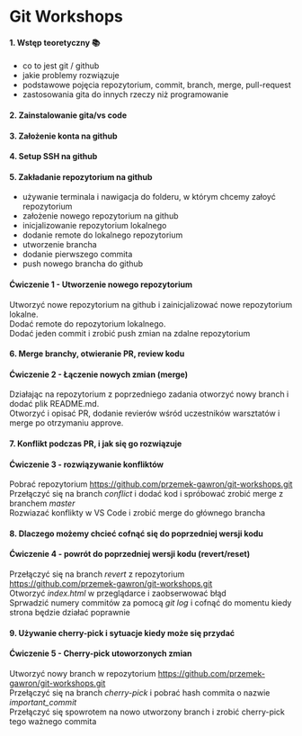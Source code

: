 # Git Workshops 

#### 1. **Wstęp teoretyczny** :books:
- co to jest git / github
- jakie problemy rozwiązuje
- podstawowe pojęcia repozytorium, commit, branch, merge, pull-request
- zastosowania gita do innych rzeczy niż programowanie

#### 2. Zainstalowanie gita/vs code  

#### 3. Założenie konta na github

#### 4. Setup SSH na github

#### 5. Zakładanie repozytorium na github
- używanie terminala i nawigacja do folderu, w którym chcemy załoyć repozytorium  
- założenie nowego repozytorium na github 
- inicjalizowanie repozytorium lokalnego
- dodanie remote do lokalnego repozytorium 
- utworzenie brancha
- dodanie pierwszego commita
- push nowego brancha do github


#### Ćwiczenie 1 - Utworzenie nowego repozytorium
Utworzyć nowe repozytorium na github i zainicjalizować nowe repozytorium lokalne.<br>
Dodać remote do repozytorium lokalnego.<br>
Dodać jeden commit i zrobić push zmian na zdalne repozytorium <br>


#### **6. Merge branchy, otwieranie PR, review kodu**
#### Ćwiczenie 2 - Łączenie nowych zmian (merge) 
Działając na repozytorium z poprzedniego zadania otworzyć nowy branch i dodać plik README.md.<br>
Otworzyć i opisać PR, dodanie revierów wśród uczestników warsztatów i merge po otrzymaniu approve.<br>


#### **7. Konflikt podczas PR, i jak się go rozwiązuje**
#### Ćwiczenie 3 - rozwiązywanie konfliktów
Pobrać repozytorium https://github.com/przemek-gawron/git-workshops.git <br>
Przełączyć się na branch *conflict* i dodać kod i spróbować zrobić merge z branchem *master* <br>
Rozwiazać konflikty w VS Code i zrobić merge do głównego brancha <br>


#### **8. Dlaczego możemy chcieć cofnąć się do poprzedniej wersji kodu**
#### Ćwiczenie 4 - powrót do poprzedniej wersji kodu (revert/reset)
Przełączyć się na branch *revert* z repozytorium https://github.com/przemek-gawron/git-workshops.git<br>
Otworzyć *index.html* w przeglądarce i zaobserwować błąd<br>
Sprwadzić numery commitów za pomocą *git log* i cofnąć do momentu kiedy strona będzie działać poprawnie <br>

#### **9. Używanie cherry-pick i sytuacje kiedy może się przydać**
#### Ćwiczenie 5 - Cherry-pick utoworzonych zmian 
Utworzyć nowy branch w repozytorium https://github.com/przemek-gawron/git-workshops.git <br>
Przełączyć się na branch *cherry-pick* i pobrać hash commita o nazwie *important_commit* <br>
Przełączyć się spowrotem na nowo utworzony branch i zrobić cherry-pick tego ważnego commita <br>


